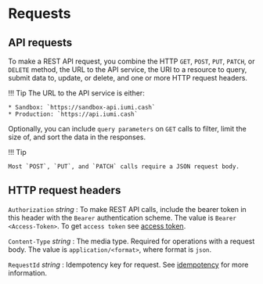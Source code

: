 # Requests

## API requests

To make a REST API request, you combine the HTTP `GET`, `POST`, `PUT`, `PATCH`, or `DELETE` method, 
the URL to the API service, the URI to a resource to query, submit data to, update, or delete,
and one or more HTTP request headers.

!!! Tip
    The URL to the API service is either:

    * Sandbox: `https://sandbox-api.iumi.cash`
    * Production: `https://api.iumi.cash`

Optionally, you can include `query parameters` on `GET` calls to filter,
limit the size of, and sort the data in the responses.

!!! Tip

    Most `POST`, `PUT`, and `PATCH` calls require a JSON request body.


## HTTP request headers

`Authorization` *string*
:    To make REST API calls, include the bearer token in this header with the `Bearer` authentication scheme. 
     The value is `Bearer <Access-Token>`. To get `access token` see [access token].

`Content-Type` *string*
:    The media type. Required for operations with a request body. The value is `application/<format>`, where format is `json`.

`RequestId` *string*
:    Idempotency key for request. See [idempotency] for more information.


[idempotency]: idempotency.md
[access token]: authentication/token.md#generate-access-token-api
